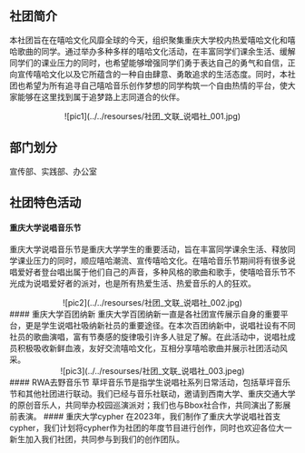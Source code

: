 ## 社团简介  
本社团旨在在嘻哈文化风靡全球的今天，组织聚集重庆大学校内热爱嘻哈文化和嘻哈歌曲的同学。通过举办多种多样的嘻哈文化活动，在丰富同学们课余生活、缓解同学们的课业压力的同时，也希望能够增强同学们勇于表达自己的勇气和自信，正向宣传嘻哈文化以及它所蕴含的一种自由肆意、勇敢追求的生活态度。同时，本社团也希望为所有追寻自己嘻哈音乐创作梦想的同学构筑一个自由热情的平台，使大家能够在这里找到属于追梦路上志同道合的伙伴。  
<center>![pic1](../../resourses/社团_文联_说唱社_001.jpg)</center>  

## 部门划分  
宣传部、实践部、办公室  

## 社团特色活动
#### 重庆大学说唱音乐节  
重庆大学说唱音乐节是重庆大学学生的重要活动，旨在丰富同学课余生活、释放同学课业压力的同时，顺应嘻哈潮流、宣传嘻哈文化。在嘻哈音乐节期间将有很多说唱爱好者登台唱出属于他们自己的声音，多种风格的歌曲和歌手，使嘻哈音乐节不光成为说唱爱好者的派对，也是所有热爱生活、热爱音乐的人的狂欢。  
<center>![pic2](../../resourses/社团_文联_说唱社_002.jpg)</center>  
#### 重庆大学百团纳新  
重庆大学百团纳新一直是各社团宣传展示自身的重要平台，更是学生说唱社吸纳新社员的重要途径。在本次百团纳新中，说唱社设有不同社员的歌曲演唱，富有节奏感的旋律吸引许多人驻足了解。在此活动中，说唱社成员积极吸收新鲜血液，友好交流嘻哈文化，互相分享嘻哈歌曲并展示社团活动风采。  
<center>![pic3](../../resourses/社团_文联_说唱社_003.jpeg)</center>  
#### RWA去野音乐节  
草坪音乐节是指学生说唱社系列日常活动，包括草坪音乐节和其他社团进行联动。我们已经与音乐社联动，邀请到西南大学、重庆交通大学的原创音乐人，共同举办校园巡演派对；我们也与Bbox社合作，共同演出了影展前表演。  
#### 重庆大学cypher  
在2023年，我们制作了重庆大学说唱社首支cypher，我们计划将cypher作为社团的年度节目进行创作，同时也欢迎各位大一新生加入我们社团，共同参与到我们的创作团队。  